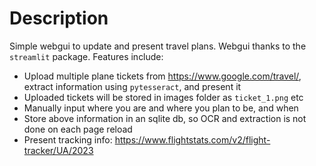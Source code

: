 # Description
Simple webgui to update and present travel plans. Webgui thanks to the `streamlit` package. Features include:

* Upload multiple plane tickets from https://www.google.com/travel/, extract information using `pytesseract`, and present it
* Uploaded tickets will be stored in images folder as `ticket_1.png` etc
* Manually input where you are and where you plan to be, and when
* Store above information in an sqlite db, so OCR and extraction is not done on each page reload
* Present tracking info: https://www.flightstats.com/v2/flight-tracker/UA/2023
